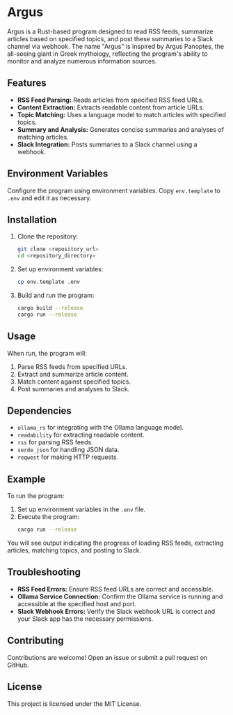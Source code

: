# Argus

Argus is a Rust-based program designed to read RSS feeds, summarize articles based on specified topics, and post these summaries to a Slack channel via webhook. The name "Argus" is inspired by Argus Panoptes, the all-seeing giant in Greek mythology, reflecting the program's ability to monitor and analyze numerous information sources.

## Features

- **RSS Feed Parsing:** Reads articles from specified RSS feed URLs.
- **Content Extraction:** Extracts readable content from article URLs.
- **Topic Matching:** Uses a language model to match articles with specified topics.
- **Summary and Analysis:** Generates concise summaries and analyses of matching articles.
- **Slack Integration:** Posts summaries to a Slack channel using a webhook.

## Environment Variables

Configure the program using environment variables. Copy `env.template` to `.env` and edit it as necessary.

## Installation

1. Clone the repository:
    ```sh
    git clone <repository_url>
    cd <repository_directory>
    ```
2. Set up environment variables:
    ```sh
    cp env.template .env
    ```
3. Build and run the program:
    ```sh
    cargo build --release
    cargo run --release
    ```

## Usage

When run, the program will:

1. Parse RSS feeds from specified URLs.
2. Extract and summarize article content.
3. Match content against specified topics.
4. Post summaries and analyses to Slack.

## Dependencies

- `ollama_rs` for integrating with the Ollama language model.
- `readability` for extracting readable content.
- `rss` for parsing RSS feeds.
- `serde_json` for handling JSON data.
- `reqwest` for making HTTP requests.

## Example

To run the program:

1. Set up environment variables in the `.env` file.
2. Execute the program:
    ```sh
    cargo run --release
    ```

You will see output indicating the progress of loading RSS feeds, extracting articles, matching topics, and posting to Slack.

## Troubleshooting

- **RSS Feed Errors:** Ensure RSS feed URLs are correct and accessible.
- **Ollama Service Connection:** Confirm the Ollama service is running and accessible at the specified host and port.
- **Slack Webhook Errors:** Verify the Slack webhook URL is correct and your Slack app has the necessary permissions.

## Contributing

Contributions are welcome! Open an issue or submit a pull request on GitHub.

## License

This project is licensed under the MIT License.